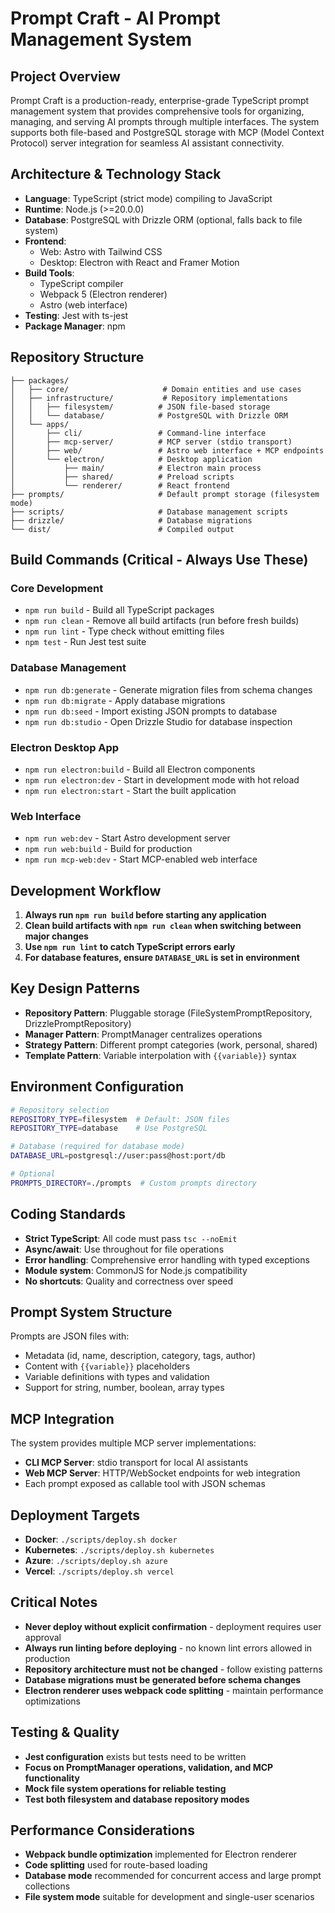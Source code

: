 # Prompt Craft - AI Prompt Management System

## Project Overview

Prompt Craft is a production-ready, enterprise-grade TypeScript prompt management system that provides comprehensive tools for organizing, managing, and serving AI prompts through multiple interfaces. The system supports both file-based and PostgreSQL storage with MCP (Model Context Protocol) server integration for seamless AI assistant connectivity.

## Architecture & Technology Stack

- **Language**: TypeScript (strict mode) compiling to JavaScript
- **Runtime**: Node.js (>=20.0.0)
- **Database**: PostgreSQL with Drizzle ORM (optional, falls back to file system)
- **Frontend**: 
  - Web: Astro with Tailwind CSS
  - Desktop: Electron with React and Framer Motion
- **Build Tools**: 
  - TypeScript compiler
  - Webpack 5 (Electron renderer)
  - Astro (web interface)
- **Testing**: Jest with ts-jest
- **Package Manager**: npm

## Repository Structure

```
├── packages/
│   ├── core/                     # Domain entities and use cases
│   ├── infrastructure/           # Repository implementations
│   │   ├── filesystem/          # JSON file-based storage
│   │   └── database/            # PostgreSQL with Drizzle ORM
│   └── apps/
│       ├── cli/                 # Command-line interface
│       ├── mcp-server/          # MCP server (stdio transport)
│       ├── web/                 # Astro web interface + MCP endpoints
│       └── electron/            # Desktop application
│           ├── main/            # Electron main process
│           ├── shared/          # Preload scripts
│           └── renderer/        # React frontend
├── prompts/                     # Default prompt storage (filesystem mode)
├── scripts/                     # Database management scripts
├── drizzle/                     # Database migrations
└── dist/                        # Compiled output
```

## Build Commands (Critical - Always Use These)

### Core Development
- `npm run build` - Build all TypeScript packages
- `npm run clean` - Remove all build artifacts (run before fresh builds)
- `npm run lint` - Type check without emitting files
- `npm test` - Run Jest test suite

### Database Management
- `npm run db:generate` - Generate migration files from schema changes
- `npm run db:migrate` - Apply database migrations
- `npm run db:seed` - Import existing JSON prompts to database
- `npm run db:studio` - Open Drizzle Studio for database inspection

### Electron Desktop App
- `npm run electron:build` - Build all Electron components
- `npm run electron:dev` - Start in development mode with hot reload
- `npm run electron:start` - Start the built application

### Web Interface
- `npm run web:dev` - Start Astro development server
- `npm run web:build` - Build for production
- `npm run mcp-web:dev` - Start MCP-enabled web interface

## Development Workflow

1. **Always run `npm run build` before starting any application**
2. **Clean build artifacts with `npm run clean` when switching between major changes**
3. **Use `npm run lint` to catch TypeScript errors early**
4. **For database features, ensure `DATABASE_URL` is set in environment**

## Key Design Patterns

- **Repository Pattern**: Pluggable storage (FileSystemPromptRepository, DrizzlePromptRepository)
- **Manager Pattern**: PromptManager centralizes operations
- **Strategy Pattern**: Different prompt categories (work, personal, shared)
- **Template Pattern**: Variable interpolation with `{{variable}}` syntax

## Environment Configuration

```bash
# Repository selection
REPOSITORY_TYPE=filesystem  # Default: JSON files
REPOSITORY_TYPE=database    # Use PostgreSQL

# Database (required for database mode)
DATABASE_URL=postgresql://user:pass@host:port/db

# Optional
PROMPTS_DIRECTORY=./prompts  # Custom prompts directory
```

## Coding Standards

- **Strict TypeScript**: All code must pass `tsc --noEmit`
- **Async/await**: Use throughout for file operations
- **Error handling**: Comprehensive error handling with typed exceptions
- **Module system**: CommonJS for Node.js compatibility
- **No shortcuts**: Quality and correctness over speed

## Prompt System Structure

Prompts are JSON files with:
- Metadata (id, name, description, category, tags, author)
- Content with `{{variable}}` placeholders
- Variable definitions with types and validation
- Support for string, number, boolean, array types

## MCP Integration

The system provides multiple MCP server implementations:
- **CLI MCP Server**: stdio transport for local AI assistants
- **Web MCP Server**: HTTP/WebSocket endpoints for web integration
- Each prompt exposed as callable tool with JSON schemas

## Deployment Targets

- **Docker**: `./scripts/deploy.sh docker`
- **Kubernetes**: `./scripts/deploy.sh kubernetes`
- **Azure**: `./scripts/deploy.sh azure`
- **Vercel**: `./scripts/deploy.sh vercel`

## Critical Notes

- **Never deploy without explicit confirmation** - deployment requires user approval
- **Always run linting before deploying** - no known lint errors allowed in production
- **Repository architecture must not be changed** - follow existing patterns
- **Database migrations must be generated before schema changes**
- **Electron renderer uses webpack code splitting** - maintain performance optimizations

## Testing & Quality

- **Jest configuration** exists but tests need to be written
- **Focus on PromptManager operations, validation, and MCP functionality**
- **Mock file system operations for reliable testing**
- **Test both filesystem and database repository modes**

## Performance Considerations

- **Webpack bundle optimization** implemented for Electron renderer
- **Code splitting** used for route-based loading
- **Database mode** recommended for concurrent access and large prompt collections
- **File system mode** suitable for development and single-user scenarios